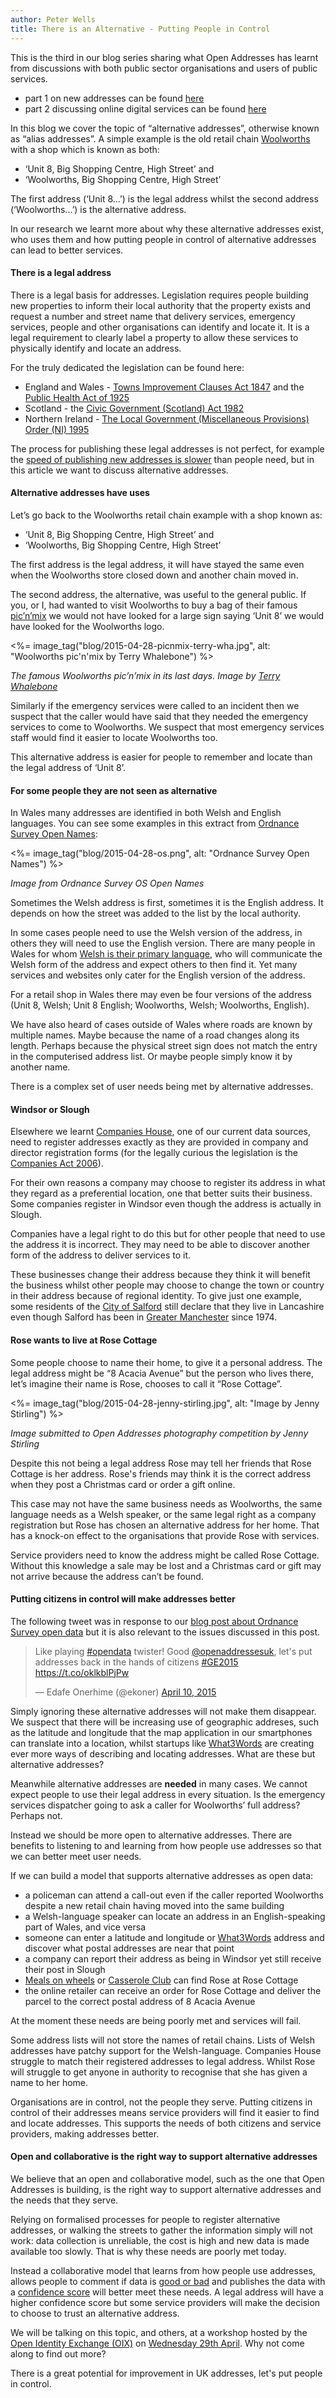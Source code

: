 ```yaml
---
author: Peter Wells
title: There is an Alternative - Putting People in Control
---
```


This is the third in our blog series sharing what Open Addresses has learnt from discussions with both public sector organisations and users of public services.

* part 1 on new addresses can be found [here](/blog/2015/03/31/better-addresses-new-addresses)
* part 2 discussing online digital services can be found [here](/blog/2015/04/16/better-addresses-2)

In this blog we cover the topic of “alternative addresses”, otherwise known as “alias addresses”. A simple example is the old retail chain [Woolworths](http://en.wikipedia.org/wiki/Woolworths_Group) with a shop which is known as both:

* ‘Unit 8, Big Shopping Centre, High Street’ and
* ‘Woolworths, Big Shopping Centre, High Street’

The first address (‘Unit 8...’) is the legal address whilst the second address (‘Woolworths...’) is the alternative address.

In our research we learnt more about why these alternative addresses exist, who uses them and how putting people in control of alternative addresses can lead to better services.

#### There is a legal address

There is a legal basis for addresses. Legislation requires people building new properties to inform their local authority that the property exists and request a number and street name that delivery services, emergency services, people and other organisations can identify and locate it. It is a legal requirement to clearly label a property to allow these services to physically identify and locate an address.

For the truly dedicated the legislation can be found here:

* England and Wales - [Towns Improvement Clauses Act 1847](http://www.legislation.gov.uk/ukpga/Vict/10-11/34) and the [Public Health Act of 1925](http://www.legislation.gov.uk/ukpga/Geo5/15-16/71)
* Scotland - the [Civic Government (Scotland) Act 1982](http://www.legislation.gov.uk/ukpga/1982/45/section/97)
* Northern Ireland - [The Local Government (Miscellaneous Provisions) Order (NI) 1995](http://www.legislation.gov.uk/nisi/1995/759/contents)

The process for publishing these legal addresses is not perfect, for example the [speed of publishing new addresses is slower](/blog/2015/03/31/better-addresses-new-addresses) than people need, but in this article we want to discuss alternative addresses.

#### Alternative addresses have uses

Let’s go back to the Woolworths retail chain example with a shop known as: 

* ‘Unit 8, Big Shopping Centre, High Street’ and
* ‘Woolworths, Big Shopping Centre, High Street’

The first address is the legal address, it will have stayed the same even when the Woolworths store closed down and another chain moved in.

The second address, the alternative, was useful to the general public. If you, or I, had wanted to visit Woolworths to buy a bag of their famous [pic’n’mix](http://news.bbc.co.uk/1/hi/england/london/7903509.stm) we would not have looked for a large sign saying ‘Unit 8’ we would have looked for the Woolworths logo.

<%= image_tag("blog/2015-04-28-picnmix-terry-wha.jpg", alt: "Woolworths pic'n'mix by Terry Whalebone") %>

*The famous Woolworths pic’n’mix in its last days. Image by [Terry Whalebone](https://www.flickr.com/photos/terry_wha/)*

Similarly if the emergency services were called to an incident then we suspect that the caller would have said that they needed the emergency services to come to Woolworths. We suspect that most emergency services staff would find it easier to locate Woolworths too.

This alternative address is easier for people to remember and locate than the legal address of ‘Unit 8’. 

#### For some people they are not seen as alternative

In Wales many addresses are identified in both Welsh and English languages. You can see some examples in this extract from [Ordnance Survey Open Names](http://www.ordnancesurvey.co.uk/business-and-government/products/os-open-names.html):

<%= image_tag("blog/2015-04-28-os.png", alt: "Ordnance Survey Open Names") %>

*Image from Ordnance Survey OS Open Names*

Sometimes the Welsh address is first, sometimes it is the English address. It depends on how the street was added to the list by the local authority.

In some cases people need to use the Welsh version of the address, in others they will need to use the English version. There are many people in Wales for whom [Welsh is their primary language](http://en.wikipedia.org/wiki/Languages_of_Wales), who will communicate the Welsh form of the address and expect others to then find it. Yet many services and websites only cater for the English version of the address.

For a retail shop in Wales there may even be four versions of the address (Unit 8, Welsh; Unit 8 English; Woolworths, Welsh; Woolworths, English).

We have also heard of cases outside of Wales where roads are known by multiple names. Maybe because the name of a road changes along its length. Perhaps because the physical street sign does not match the entry in the computerised address list. Or maybe people simply know it by another name.

There is a complex set of user needs being met by alternative addresses.

#### Windsor or Slough

Elsewhere we learnt [Companies House](https://www.gov.uk/government/organisations/companies-house), one of our current data sources, need to register addresses exactly as they are provided in company and director registration forms (for the legally curious the legislation is the [Companies Act 2006](http://www.legislation.gov.uk/ukpga/2006/46/contents)).

For their own reasons a company may choose to register its address in what they regard as a preferential location, one that better suits their business. Some companies register in Windsor even though the address is actually in Slough.

Companies have a legal right to do this but for other people that need to use the address it is incorrect. They may need to be able to discover another form of the address to deliver services to it.

These businesses change their address because they think it will benefit the business whilst other people may choose to change the town or country in their address because of regional identity. To give just one example, some residents of the [City of Salford](http://en.wikipedia.org/wiki/Salford,_Greater_Manchester) still declare that they live in Lancashire even though Salford has been in [Greater Manchester](http://en.wikipedia.org/wiki/Greater_Manchester) since 1974.

#### Rose wants to live at Rose Cottage

Some people choose to name their home, to give it a personal address. The legal address might be “8 Acacia Avenue” but the person who lives there, let’s imagine their name is Rose, chooses to call it “Rose Cottage”. 

<%= image_tag("blog/2015-04-28-jenny-stirling.jpg", alt: "Image by Jenny Stirling") %>

*Image submitted to Open Addresses photography competition by Jenny Stirling*

Despite this not being a legal address Rose may tell her friends that Rose Cottage is her address. Rose's friends may think it is the correct address when they post a Christmas card or order a gift online.

This case may not have the same business needs as Woolworths, the same language needs as a Welsh speaker, or the same legal right as a company registration but Rose has chosen an alternative address for her home. That has a knock-on effect to the organisations that provide Rose with services.

Service providers need to know the address might be called Rose Cottage. Without this knowledge a sale may be lost and a Christmas card or gift may not arrive because the address can’t be found.

#### Putting citizens in control will make addresses better

The following tweet was in response to our [blog post about Ordnance Survey open data](https://alpha.openaddressesuk.org/blog/2015/05/09/ordnance-survey-open-data) but it is also relevant to the issues discussed in this post.

<blockquote class="twitter-tweet" lang="en"><p>Like playing <a href="https://twitter.com/hashtag/opendata?src=hash">#opendata</a> twister! Good <a href="https://twitter.com/openaddressesuk">@openaddressesuk</a>, let&#39;s put addresses back in the hands of citizens <a href="https://twitter.com/hashtag/GE2015?src=hash">#GE2015</a> <a href="https://t.co/oklkblPjPw">https://t.co/oklkblPjPw</a></p>&mdash; Edafe Onerhime (@ekoner) <a href="https://twitter.com/ekoner/status/586411793456594944">April 10, 2015</a></blockquote>
<script async src="//platform.twitter.com/widgets.js" charset="utf-8"></script>

Simply ignoring these alternative addresses will not make them disappear. We suspect that there will be increasing use of geographic addreses, such as the latitude and longitude that the map application in our smartphones can translate into a location, whilst startups like [What3Words](http://what3words.com/) are creating ever more ways of describing and locating addresses. What are these but alternative addresses?

Meanwhile alternative addresses are **needed** in many cases. We cannot expect people to use their legal address in every situation. Is the emergency services dispatcher going to ask a caller for Woolworths’ full address? Perhaps not.

Instead we should be more open to alternative addresses. There are benefits to listening to and learning from how people use addresses so that we can better meet user needs.

If we can build a model that supports alternative addresses as open data:

* a policeman can attend a call-out even if the caller reported Woolworths despite a new retail chain having moved into the same building
* a Welsh-language speaker can locate an address in an English-speaking part of Wales, and vice versa
* someone can enter a latitude and longitude or [What3Words](http://what3words.com/) address and discover what postal addresses are near that point
* a company can report their address as being in Windsor yet still receive their post in Slough
* [Meals on wheels](https://meals-on-wheels.com/) or [Casserole Club](https://www.casseroleclub.com/) can find Rose at Rose Cottage
* the online retailer can receive an order for Rose Cottage and deliver the parcel to the correct postal address of 8 Acacia Avenue

At the moment these needs are being poorly met and services will fail.

Some address lists will not store the names of retail chains. Lists of Welsh addresses have patchy support for the Welsh-language. Companies House struggle to match their registered addresses to legal address. Whilst Rose will struggle to get anyone in authority to recognise that she has given a name to her home.

Organisations are in control, not the people they serve. Putting citizens in control of their addresses means service providers will find it easier to find and locate addresses. This supports the needs of both citizens and service providers, making addresses better.

#### Open and collaborative is the right way to support alternative addresses

We believe that an open and collaborative model, such as the one that Open Addresses is building, is the right way to support alternative addresses and the needs that they serve. 

Relying on formalised processes for people to register alternative addresses, or walking the streets to gather the information simply will not work: data collection is unreliable, the cost is high and new data is made available too slowly. That is why these needs are poorly met today.

Instead a collaborative model that learns from how people use addresses, allows people to comment if data is [good or bad](/developers/validation) and publishes the data with a [confidence score](/developers/confidence) will better meet these needs. A legal address will have a higher confidence score but some service providers will make the decision to choose to trust an alternative address.

We will be talking on this topic, and others, at a workshop hosted by the [Open Identity Exchange (OIX)](http://oixuk.org/) on [Wednesday 29th April](https://www.eventbrite.co.uk/e/oix-workshop-wednesday-29th-april-2015-tickets-16013440632). Why not come along to find out more?

There is a great potential for improvement in UK addresses, let's put people in control.





